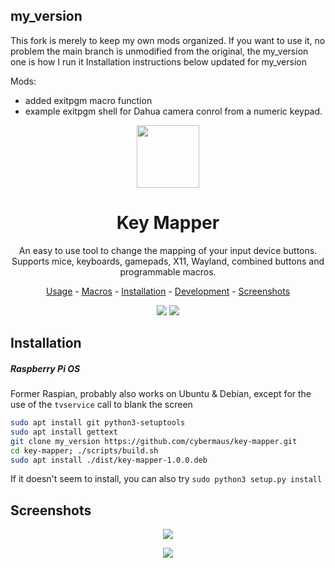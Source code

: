 ## my_version

This fork is merely to keep my own mods organized. If you want to use it, no problem
the main branch is unmodified from the original, the my_version one is how I run it
Installation instructions below updated for my_version

Mods:
- added exitpgm macro function
- example exitpgm shell for Dahua camera conrol from a numeric keypad.

<p align="center"><img src="data/key-mapper.svg" width=100/></p>

<h1 align="center">Key Mapper</h1>

<p align="center">
  An easy to use tool to change the mapping of your input device buttons.<br/>
  Supports mice, keyboards, gamepads, X11, Wayland, combined buttons and programmable macros.
</p>

<p align="center"><a href="readme/usage.md">Usage</a> - <a href="readme/macros.md">Macros</a> - <a href="#installation">Installation</a> - <a href="readme/development.md">Development</a> - <a href="#screenshots">Screenshots</a></p>

<p align="center"><img src="readme/pylint.svg"/> <img src="readme/coverage.svg"/></p>

## Installation

##### Raspberry Pi OS 
Former Raspian, probably also works on Ubuntu & Debian, except for the use of the `tvservice` 
call to blank the screen

```bash
sudo apt install git python3-setuptools
sudo apt install gettext 
git clone my_version https://github.com/cybermaus/key-mapper.git
cd key-mapper; ./scripts/build.sh
sudo apt install ./dist/key-mapper-1.0.0.deb
```

If it doesn't seem to install, you can also try `sudo python3 setup.py install`

## Screenshots

<p align="center">
  <img src="readme/screenshot.png"/>
</p>

<p align="center">
  <img src="readme/screenshot_2.png"/>
</p>
